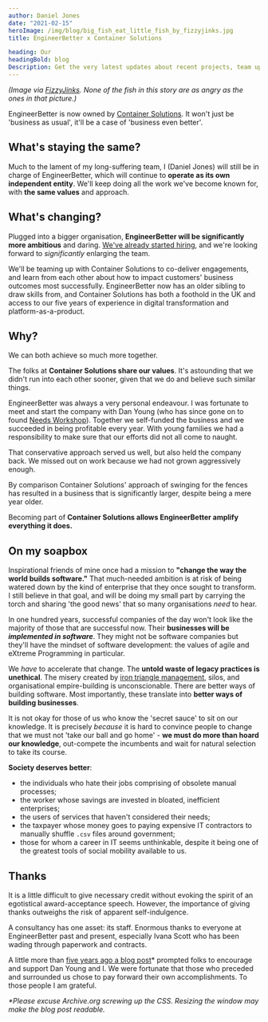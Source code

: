 ```yaml
---
author: Daniel Jones
date: "2021-02-15"
heroImage: /img/blog/big_fish_eat_little_fish_by_fizzyjinks.jpg
title: EngineerBetter x Container Solutions

heading: Our
headingBold: blog
Description: Get the very latest updates about recent projects, team updates, thoughts and industry news from our team of EngineerBetter experts.
---
```


_(Image via [FizzyJinks](https://www.deviantart.com/fizzyjinks/art/Big-fish-eat-Little-Fish-178970237). None of the fish in this story are as angry as the ones in that picture.)_

EngineerBetter is now owned by [Container Solutions](https://www.container-solutions.com). It won't just be 'business as usual', it'll be a case of 'business even better'.

## What's staying the same?

Much to the lament of my long-suffering team, I (Daniel Jones) will still be in charge of EngineerBetter, which will continue to **operate as its own independent entity**. We'll keep doing all the work we've become known for, with **the same values** and approach.

## What's changing?

Plugged into a bigger organisation, **EngineerBetter will be significantly more ambitious** and daring. [We've already started hiring](https://www.linkedin.com/in/cagiti/), and we're looking forward to _significantly_ enlarging the team.

We'll be teaming up with Container Solutions to co-deliver engagements, and learn from each other about how to impact customers' business outcomes most successfully. EngineerBetter now has an older sibling to draw skills from, and Container Solutions has both a foothold in the UK and access to our five years of experience in digital transformation and platform-as-a-product.

## Why?

We can both achieve so much more together.

The folks at **Container Solutions share our values**. It's astounding that we didn't run into each other sooner, given that we do and believe such similar things.

EngineerBetter was always a very personal endeavour. I was fortunate to meet and start the company with Dan Young (who has since gone on to found [Needs Workshop](https://needsworkshop.com/)). Together we self-funded the business and we succeeded in being profitable every year. With young families we had a responsibility to make sure that our efforts did not all come to naught.

That conservative approach served us well, but also held the company back. We missed out on work because we had not grown aggressively enough.

By comparison Container Solutions' approach of swinging for the fences has resulted in a business that is significantly larger, despite being a mere year older.

Becoming part of **Container Solutions allows EngineerBetter amplify everything it does.**

## On my soapbox

Inspirational friends of mine once had a mission to **"change the way the world builds software."** That much-needed ambition is at risk of being watered down by the kind of enterprise that they once sought to transform. I still believe in that goal, and will be doing my small part by carrying the torch and sharing 'the good news' that so many organisations _need_ to hear.

In one hundred years, successful companies of the day won't look like the majority of those that are successful now. Their **businesses will be _implemented in software_**. They might not be software companies but they'll have the mindset of software development: the values of agile and eXtreme Programming in particular.

We _have_ to accelerate that change. The **untold waste of legacy practices is unethical**. The misery created by [iron triangle management](https://www.engineerbetter.com/blog/escaping-iron-triangle/), silos, and organisational empire-building is unconscionable. There are better ways of building software. Most importantly, these translate into **better ways of building businesses**.

It is not okay for those of us who know the 'secret sauce' to sit on our knowledge. It is precisely _because_ it is hard to convince people to change that we must not 'take our ball and go home' - **we must do more than hoard our knowledge**, out-compete the incumbents and wait for natural selection to take its course.

**Society deserves better**:

* the individuals who hate their jobs comprising of obsolete manual processes;
* the worker whose savings are invested in bloated, inefficient enterprises;
* the users of services that haven't considered their needs;
* the taxpayer whose money goes to paying expensive IT contractors to manually shuffle `.csv` files around government;
* those for whom a career in IT seems unthinkable, despite it being one of the greatest tools of social mobility available to us.

## Thanks

It is a little difficult to give necessary credit without evoking the spirit of an egotistical award-acceptance speech. However, the importance of giving thanks outweighs the risk of apparent self-indulgence.

A consultancy has one asset: its staff. Enormous thanks to everyone at EngineerBetter past and present, especially Ivana Scott who has been wading through paperwork and contracts.

A little more than [five years ago a blog post](https://web.archive.org/web/20160212230224/http://engineerbetter.com/update/2015/12/22/pivotal-cloudcredo.html)* prompted folks to encourage and support Dan Young and I. We were fortunate that those who preceded and surrounded us chose to pay forward their own accomplishments. To those people I am grateful.

_*Please excuse Archive.org screwing up the CSS. Resizing the window may make the blog post readable._
